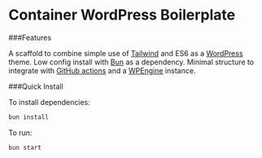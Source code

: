 # Container WordPress Boilerplate

###Features

A scaffold to combine simple use of [Tailwind](https://tailwindcss.com/) and ES6 as a [WordPress](https://en-gb.wordpress.org/) theme. Low config install with [Bun](https://bun.sh/) as a dependency. Minimal structure to integrate with [GitHub actions](https://github.com/features/actions) and a [WPEngine](https://wpengine.co.uk/) instance.

###Quick Install

To install dependencies:

```bash
bun install
```

To run:

```bash
bun start
```

